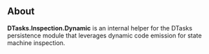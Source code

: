 ## About

**DTasks.Inspection.Dynamic** is an internal helper for the DTasks persistence module that leverages dynamic code emission for state machine inspection.